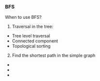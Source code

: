 ### BFS

When to use BFS?

1. Traversal in the tree:
- Tree level traversal
- Connected component
- Topological sorting

2. Find the shortest path in the simple graph
- 
- 
- 

